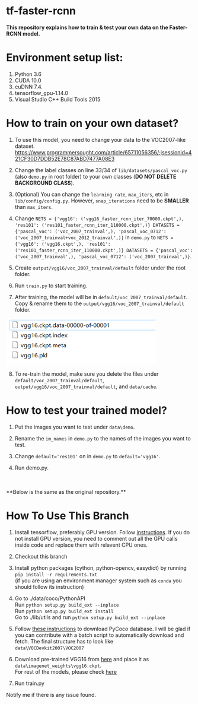# tf-faster-rcnn
**This repository explains how to train & test your own data on the Faster-RCNN model.**

# Environment setup list:
1. Python 3.6
2. CUDA 10.0
3. cuDNN 7.4.
4. tensorflow_gpu-1.14.0
5. Visual Studio C++ Build Tools 2015

# How to train on your own dataset?
1. To use this model, you need to change your data to the VOC2007-like dataset. https://www.programmersought.com/article/65711056356/;jsessionid=421CF30D7DDB52E78C87ABD7477A08E3

2. Change the label classes on line 33/34 of ```lib/datasets/pascal_voc.py``` (also ```demo.py``` in root folder) to your own classes (**DO NOT DELETE BACKGROUND CLASS**).

3. (Optional) You can change the ```learning rate```, ```max_iters```, etc in ```lib/config/config.py```. However, ```snap_iterations``` need to be **SMALLER** than ```max_iters```.

4. Change ```NETS = {'vgg16': ('vgg16_faster_rcnn_iter_70000.ckpt',), 'res101': ('res101_faster_rcnn_iter_110000.ckpt',)} DATASETS = {'pascal_voc': ('voc_2007_trainval',), 'pascal_voc_0712': ('voc_2007_trainval+voc_2012_trainval',)}```  in ```demo.py``` to  ```NETS = {'vgg16': ('vgg16.ckpt',), 'res101': ('res101_faster_rcnn_iter_110000.ckpt',)} DATASETS = {'pascal_voc': ('voc_2007_trainval',), 'pascal_voc_0712': ('voc_2007_trainval',)}```.

5. Create ```output/vgg16/voc_2007_trainval/default``` folder under the root folder.

6. Run ```train.py``` to start training. 

7. After training, the model will be in ```default/voc_2007_trainval/default```. Copy & rename them to the ```output/vgg16/voc_2007_trainval/default``` folder. 

![Renamed Files](/20191102010907813.jpg)

8. To re-train the model, make sure you delete the files under ```default/voc_2007_trainval/default```, ```output/vgg16/voc_2007_trainval/default```, and ```data/cache```.


# How to test your trained model?
1. Put the images you want to test under ```data\demo```.

2. Rename the ```im_names``` in ```demo.py``` to the names of the images you want to test.

3. Change ```default='res101'``` on in ```demo.py``` to ```default='vgg16'```.

4. Run demo.py.

<br>
<br>
**Below is the same as the original repository.**

# How To Use This Branch
1. Install tensorflow, preferably GPU version. Follow [instructions]( https://www.tensorflow.org/install/install_windows). If you do not install GPU version, you need to comment out all the GPU calls inside code and replace them with relavent CPU ones.

2. Checkout this branch

3. Install python packages (cython, python-opencv, easydict) by running  
`pip install -r requirements.txt`   
(if you are using an environment manager system such as `conda` you should follow its instruction)

4. Go to  ./data/coco/PythonAPI  
Run `python setup.py build_ext --inplace`  
Run `python setup.py build_ext install`  
Go to ./lib/utils and run `python setup.py build_ext --inplace`

5. Follow [these instructions](https://github.com/rbgirshick/py-faster-rcnn#beyond-the-demo-installation-for-training-and-testing-models) to download PyCoco database.
I will be glad if you can contribute with a batch script to automatically download and fetch. The final structure has to look like  
`data\VOCDevkit2007\VOC2007`  

1. Download pre-trained VGG16 from [here](http://download.tensorflow.org/models/vgg_16_2016_08_28.tar.gz) and place it as `data\imagenet_weights\vgg16.ckpt`.  
For rest of the models, please check [here](https://github.com/tensorflow/models/tree/master/research/slim#pre-trained-models)

7. Run train.py

Notify me if there is any issue found.

